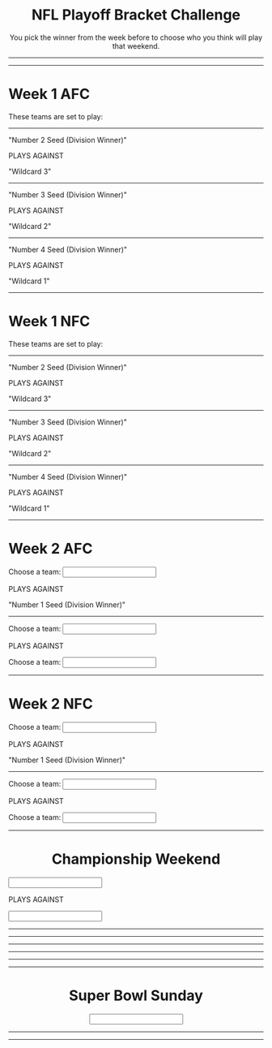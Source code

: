 <html>
    <head>
    
<title>NFL Playoff Bracket Challenge</title>
       <h1 align= "center"> NFL Playoff Bracket Challenge </h1>
       <p align= "center">You pick the winner from the week before to choose who you think will play that weekend.</p>
        <hr /><hr />
    </head>
    <body>
<div class = "AFC">
    <h1>Week 1 AFC</h1>
    <p>These teams are set to play:</p>
    <hr />
    <p>"Number 2 Seed (Division Winner)"</p>
    <p>PLAYS AGAINST</p>
    <p>"Wildcard 3"</p>
    <hr />
    <p> "Number 3 Seed (Division Winner)"</p>
    <p>PLAYS AGAINST</p>
    <p>"Wildcard 2"</p>
    <hr />
    <p> "Number 4 Seed (Division Winner)"</p>
    <p>PLAYS AGAINST</p>
       <p>"Wildcard 1"</p>
       <hr />
</div>

<div class = "NFC">
    <h1>Week 1 NFC</h1>
    <p>These teams are set to play:</p>
    <hr />
    <p>"Number 2 Seed (Division Winner)"</p>
    <p>PLAYS AGAINST</p>
    <p>"Wildcard 3"</p>
    <hr />
    <p> "Number 3 Seed (Division Winner)"</p>
    <p>PLAYS AGAINST</p>
    <p>"Wildcard 2"</p>
    <hr />
    <p> "Number 4 Seed (Division Winner)"</p>
    <p>PLAYS AGAINST</p>
       <p>"Wildcard 1"</p>
        <hr />
</div>

<div class = "AFC">
    <h1>Week 2 AFC</h1>
    <label>Choose a team:</label>
    <input id ="Week 2 AFC" type="text" list="AFC Teams a"/>
<datalist id="AFC Teams a">
    <option value="Number 4 Seed">
    <option value="Wildcard 1">
</datalist>
    <p>PLAYS AGAINST</p>
    <p>"Number 1 Seed (Division Winner)"</p>
    <hr />
    <label>Choose a team:</label>
    <input id ="Week 2 AFC" type="text" list="AFC Teams b"/>
<datalist id="AFC Teams b">
    <option value="Number 2 Seed">
    <option value="Wildcard 3">
</datalist>
    <p>PLAYS AGAINST</p>
    <label>Choose a team:</label>
    <input id ="Week 2 AFC" type="text" list="AFC Teams c"/>
<datalist id="AFC Teams c">
    <option value="Number 3 Seed">
    <option value="Wildcard 2">
</datalist>
    <hr />
</div>

<div class = "NFC">
       <h1>Week 2 NFC</h1>
    <label>Choose a team:</label>
    <input id ="Week 2 NFC" type="text" list="NFC Teams a"/>
<datalist id="NFC Teams a">
    <option value="Number 4 Seed">
    <option value="Wildcard 1"> 
</datalist>
    <p>PLAYS AGAINST</p>
    <p>"Number 1 Seed (Division Winner)"</p>
    <hr />
    <label>Choose a team:</label>
    <input id ="Week 2 NFC" type="text" list="NFC Teams b"/>
<datalist id="NFC Teams b">
    <option value="Number 2 Seed">
    <option value="Wildcard 3">
</datalist>
    <p>PLAYS AGAINST</p>
    <label>Choose a team:</label>
    <input id ="Week 2 NFC" type="text" list="NFC Teams c"/>
<datalist id="NFC Teams c">
    <option value="Number 3 Seed">
    <option value="Wildcard 2">
</datalist>
    <hr />
</div>

 
<h1 align= "center">Championship Weekend</h1>

<p class= "ChampWeek">
<div class="AFCCW">
    <input id="Championship Weekend" type="text" list="AFC Championship Contenders"/>
<datalist id="AFC Championship Contenders">
    <option value="Lower Seed Winner">
    <option value="Higher Seed Winner">
</datalist>
</div>

 PLAYS AGAINST
 
<div class="NFCCW">
    <input id="Championship Weekend" type="text" list="NFC Championship Contenders"/>
<datalist id="NFC Championship Contenders">
    <option value="Lower Seed Winner">
    <option value="Higher Seed Winner">
</datalist>
</div>
</p>
    <hr />

<div class="hr">
    <hr /><hr /><hr /><hr /><hr />
</div>
    
<div class="SBS" align= "center">
    <h1>Super Bowl Sunday</h1>
    <input id="Super Bowl Sunday" type="text" list="Championship Teams"/>
<datalist id="Championship Teams">
    <option value="AFC Champions">
    <option value="NFC Champions">
</datalist>
    <hr /><hr />

</div>

</body>

</html>